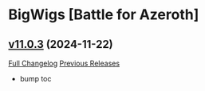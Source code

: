 # BigWigs [Battle for Azeroth]

## [v11.0.3](https://github.com/BigWigsMods/BigWigs_BattleForAzeroth/tree/v11.0.3) (2024-11-22)
[Full Changelog](https://github.com/BigWigsMods/BigWigs_BattleForAzeroth/compare/v11.0.2...v11.0.3) [Previous Releases](https://github.com/BigWigsMods/BigWigs_BattleForAzeroth/releases)

- bump toc  

